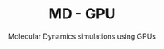 <h1 align="center"> MD - GPU </h1>
<p align="center">
  Molecular Dynamics simulations using GPUs 
</p>

<p align="center">
</p>
